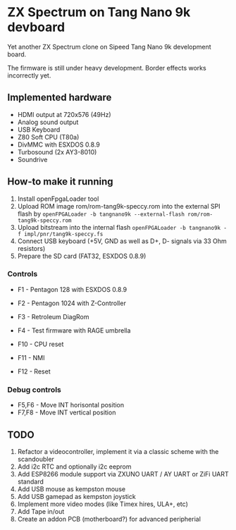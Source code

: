# ZX Spectrum on Tang Nano 9k devboard

Yet another ZX Spectrum clone on Sipeed Tang Nano 9k development board.

The firmware is still under heavy development. Border effects works incorrectly yet.

## Implemented hardware

- HDMI output at 720x576 (49Hz)
- Analog sound output
- USB Keyboard
- Z80 Soft CPU (T80a)
- DivMMC with ESXDOS 0.8.9
- Turbosound (2x AY3-8010)
- Soundrive

## How-to make it running

1. Install openFpgaLoader tool
2. Upload ROM image rom/rom-tang9k-speccy.rom into the external SPI flash by ```openFPGALoader -b tangnano9k --external-flash rom/rom-tang9k-speccy.rom```
3. Upload bitstream into the internal flash ```openFPGALoader -b tangnano9k -f impl/pnr/tang9k-speccy.fs```
4. Connect USB keyboard (+5V, GND as well as D+, D- signals via 33 Ohm resistors)
5. Prepare the SD card (FAT32, ESXDOS 0.8.9)

### Controls

- F1 - Pentagon 128 with ESXDOS 0.8.9
- F2 - Pentagon 1024 with Z-Controller
- F3 - Retroleum DiagRom
- F4 - Test firmware with RAGE umbrella

- F10 - CPU reset
- F11 - NMI
- F12 - Reset

### Debug controls

- F5,F6 - Move INT horisontal position
- F7,F8 - Move INT vertical position

## TODO
1. Refactor a videocontroller, implement it via a classic scheme with the scandoubler
2. Add i2c RTC and optionally i2c eeprom
3. Add ESP8266 module support via ZXUNO UART / AY UART or ZiFi UART standard
4. Add USB mouse as kempston mouse
5. Add USB gamepad as kempston joystick
6. Implement more video modes (like Timex hires, ULA+, etc)
7. Add Tape in/out
8. Create an addon PCB (motherboard?) for advanced peripherial
